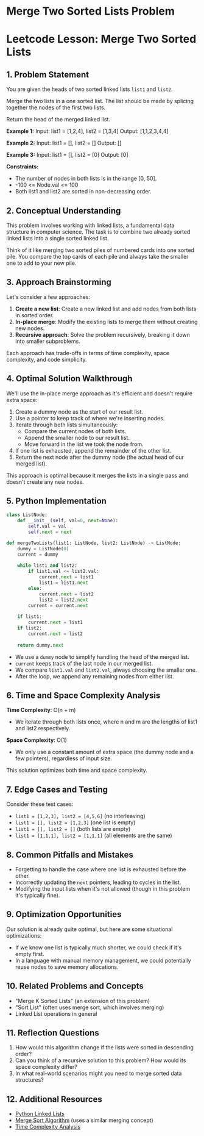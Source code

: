 # Merge Two Sorted Lists Problem

# Leetcode Lesson: Merge Two Sorted Lists

## 1. Problem Statement

You are given the heads of two sorted linked lists `list1` and `list2`.

Merge the two lists in a one sorted list. The list should be made by splicing together the nodes of the first two lists.

Return the head of the merged linked list.

**Example 1:**
Input: list1 = [1,2,4], list2 = [1,3,4]
Output: [1,1,2,3,4,4]

**Example 2:**
Input: list1 = [], list2 = []
Output: []

**Example 3:**
Input: list1 = [], list2 = [0]
Output: [0]

**Constraints:**
- The number of nodes in both lists is in the range [0, 50].
- -100 <= Node.val <= 100
- Both list1 and list2 are sorted in non-decreasing order.

## 2. Conceptual Understanding

This problem involves working with linked lists, a fundamental data structure in computer science. The task is to combine two already sorted linked lists into a single sorted linked list.

Think of it like merging two sorted piles of numbered cards into one sorted pile. You compare the top cards of each pile and always take the smaller one to add to your new pile.

## 3. Approach Brainstorming

Let's consider a few approaches:
1. **Create a new list**: Create a new linked list and add nodes from both lists in sorted order.
2. **In-place merge**: Modify the existing lists to merge them without creating new nodes.
3. **Recursive approach**: Solve the problem recursively, breaking it down into smaller subproblems.

Each approach has trade-offs in terms of time complexity, space complexity, and code simplicity.

## 4. Optimal Solution Walkthrough

We'll use the in-place merge approach as it's efficient and doesn't require extra space:

1. Create a dummy node as the start of our result list.
2. Use a pointer to keep track of where we're inserting nodes.
3. Iterate through both lists simultaneously:
   - Compare the current nodes of both lists.
   - Append the smaller node to our result list.
   - Move forward in the list we took the node from.
4. If one list is exhausted, append the remainder of the other list.
5. Return the next node after the dummy node (the actual head of our merged list).

This approach is optimal because it merges the lists in a single pass and doesn't create any new nodes.

## 5. Python Implementation

```python
class ListNode:
    def __init__(self, val=0, next=None):
        self.val = val
        self.next = next

def mergeTwoLists(list1: ListNode, list2: ListNode) -> ListNode:
    dummy = ListNode(0)
    current = dummy
    
    while list1 and list2:
        if list1.val <= list2.val:
            current.next = list1
            list1 = list1.next
        else:
            current.next = list2
            list2 = list2.next
        current = current.next
    
    if list1:
        current.next = list1
    if list2:
        current.next = list2
    
    return dummy.next
```

- We use a `dummy` node to simplify handling the head of the merged list.
- `current` keeps track of the last node in our merged list.
- We compare `list1.val` and `list2.val`, always choosing the smaller one.
- After the loop, we append any remaining nodes from either list.

## 6. Time and Space Complexity Analysis

**Time Complexity**: O(n + m)
- We iterate through both lists once, where n and m are the lengths of list1 and list2 respectively.

**Space Complexity**: O(1)
- We only use a constant amount of extra space (the dummy node and a few pointers), regardless of input size.

This solution optimizes both time and space complexity.

## 7. Edge Cases and Testing

Consider these test cases:
- `list1 = [1,2,3], list2 = [4,5,6]` (no interleaving)
- `list1 = [], list2 = [1,2,3]` (one list is empty)
- `list1 = [], list2 = []` (both lists are empty)
- `list1 = [1,1,1], list2 = [1,1,1]` (all elements are the same)

## 8. Common Pitfalls and Mistakes

- Forgetting to handle the case where one list is exhausted before the other.
- Incorrectly updating the `next` pointers, leading to cycles in the list.
- Modifying the input lists when it's not allowed (though in this problem it's typically fine).

## 9. Optimization Opportunities

Our solution is already quite optimal, but here are some situational optimizations:
- If we know one list is typically much shorter, we could check if it's empty first.
- In a language with manual memory management, we could potentially reuse nodes to save memory allocations.

## 10. Related Problems and Concepts

- "Merge K Sorted Lists" (an extension of this problem)
- "Sort List" (often uses merge sort, which involves merging)
- Linked List operations in general

## 11. Reflection Questions

1. How would this algorithm change if the lists were sorted in descending order?
2. Can you think of a recursive solution to this problem? How would its space complexity differ?
3. In what real-world scenarios might you need to merge sorted data structures?

## 12. Additional Resources

- [Python Linked Lists](https://realpython.com/linked-lists-python/)
- [Merge Sort Algorithm](https://en.wikipedia.org/wiki/Merge_sort) (uses a similar merging concept)
- [Time Complexity Analysis](https://wiki.python.org/moin/TimeComplexity)
